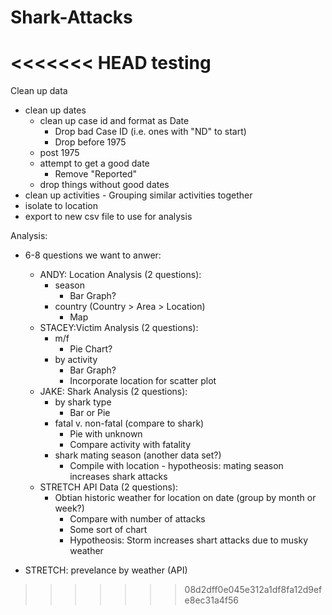 # Shark-Attacks

<<<<<<< HEAD
testing 
=======
Clean up data
 - clean up dates
    - clean up case id and format as Date
        - Drop bad Case ID (i.e. ones with "ND" to start)
        - Drop before 1975
    - post 1975
    - attempt to get a good date
        - Remove "Reported"
    - drop things without good dates
 - clean up activities
        - Grouping similar activities together   
 - isolate to location
 - export to new csv file to use for analysis 
 
Analysis:
 - 6-8 questions we want to anwer:
    - ANDY: Location Analysis (2 questions):
        - season
            - Bar Graph?  
        - country (Country > Area > Location)
            - Map
    - STACEY:Victim Analysis (2 questions):
        - m/f
             - Pie Chart? 
        - by activity
             - Bar Graph? 
             - Incorporate location for scatter plot   
    - JAKE: Shark Analysis (2 questions):
        - by shark type
             - Bar or Pie 
        - fatal v. non-fatal (compare to shark)
             - Pie with unknown
             - Compare activity with fatality 
        - shark mating season (another data set?)
             - Compile with location - hypotheosis: mating season increases shark attacks 
    - STRETCH API Data (2 questions):    
        - Obtian historic weather for location on date (group by month or week?)
             - Compare with number of attacks   
             - Some sort of chart 
             - Hypotheosis: Storm increases shart attacks due to musky weather 
          
 - STRETCH: prevelance by weather (API)
>>>>>>> 08d2dff0e045e312a1df8fa12d9efe8ec31a4f56
